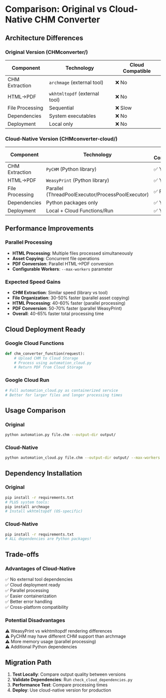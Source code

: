 # Comparison: Original vs Cloud-Native CHM Converter

## Architecture Differences

### Original Version (CHMconverter/)
| Component | Technology | Cloud Compatible |
|-----------|------------|------------------|
| CHM Extraction | `archmage` (external tool) | ❌ No |
| HTML→PDF | `wkhtmltopdf` (external tool) | ❌ No |
| File Processing | Sequential | ❌ Slow |
| Dependencies | System executables | ❌ No |
| Deployment | Local only | ❌ No |

### Cloud-Native Version (CHMconverter-cloud/)
| Component | Technology | Cloud Compatible |
|-----------|------------|------------------|
| CHM Extraction | `PyCHM` (Python library) | ✅ Yes |
| HTML→PDF | `WeasyPrint` (Python library) | ✅ Yes |
| File Processing | Parallel (ThreadPoolExecutor/ProcessPoolExecutor) | ✅ Fast |
| Dependencies | Python packages only | ✅ Yes |
| Deployment | Local + Cloud Functions/Run | ✅ Yes |

## Performance Improvements

### Parallel Processing
- **HTML Processing**: Multiple files processed simultaneously
- **Asset Copying**: Concurrent file operations
- **PDF Conversion**: Parallel HTML→PDF conversion
- **Configurable Workers**: `--max-workers` parameter

### Expected Speed Gains
- **CHM Extraction**: Similar speed (library vs tool)
- **File Organization**: 30-50% faster (parallel asset copying)
- **HTML Processing**: 40-60% faster (parallel processing)  
- **PDF Conversion**: 50-70% faster (parallel WeasyPrint)
- **Overall**: 40-65% faster total processing time

## Cloud Deployment Ready

### Google Cloud Functions
```python
def chm_converter_function(request):
    # Upload CHM to Cloud Storage
    # Process using automation_cloud.py
    # Return PDF from Cloud Storage
```

### Google Cloud Run
```python
# Full automation_cloud.py as containerized service
# Better for larger files and longer processing times
```

## Usage Comparison

### Original
```bash
python automation.py file.chm --output-dir output/
```

### Cloud-Native
```bash
python automation_cloud.py file.chm --output-dir output/ --max-workers 8
```

## Dependency Installation

### Original
```bash
pip install -r requirements.txt
# PLUS system tools:
pip install archmage
# Install wkhtmltopdf (OS-specific)
```

### Cloud-Native
```bash
pip install -r requirements.txt
# ALL dependencies are Python packages!
```

## Trade-offs

### Advantages of Cloud-Native
✅ No external tool dependencies  
✅ Cloud deployment ready  
✅ Parallel processing  
✅ Easier containerization  
✅ Better error handling  
✅ Cross-platform compatibility  

### Potential Disadvantages
⚠️ WeasyPrint vs wkhtmltopdf rendering differences  
⚠️ PyCHM may have different CHM support than archmage  
⚠️ More memory usage (parallel processing)  
⚠️ Additional Python dependencies  

## Migration Path

1. **Test Locally**: Compare output quality between versions
2. **Validate Dependencies**: Run `check_cloud_dependencies.py`  
3. **Performance Test**: Compare processing times
4. **Deploy**: Use cloud-native version for production
